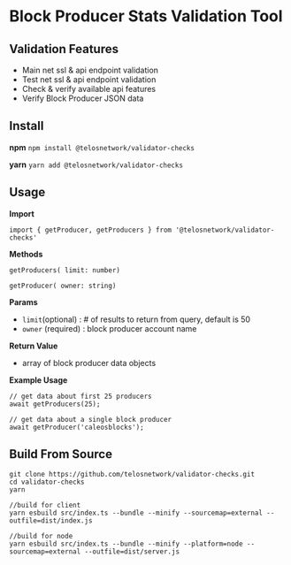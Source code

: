 # Block Producer Stats Validation Tool

## Validation Features

- Main net ssl & api endpoint validation
- Test net ssl & api endpoint validation
- Check & verify available api features
- Verify Block Producer JSON data

## Install

  **npm**
    `npm install @telosnetwork/validator-checks`
  
  **yarn**
    `yarn add @telosnetwork/validator-checks`

## Usage

  **Import**

  `import { getProducer, getProducers } from '@telosnetwork/validator-checks'` 

  **Methods**
```
getProducers( limit: number)

getProducer( owner: string)
```
  
  **Params**
  - `limit`(optional) : # of results to return from query, default is 50
  - `owner` (required) : block producer account name

  **Return Value**
  - array of block producer data objects

  **Example Usage**
``` 
// get data about first 25 producers
await getProducers(25);

// get data about a single block producer 
await getProducer('caleosblocks');
```

## Build From Source

```
git clone https://github.com/telosnetwork/validator-checks.git
cd validator-checks
yarn

//build for client
yarn esbuild src/index.ts --bundle --minify --sourcemap=external --outfile=dist/index.js

//build for node
yarn esbuild src/index.ts --bundle --minify --platform=node --sourcemap=external --outfile=dist/server.js

```


